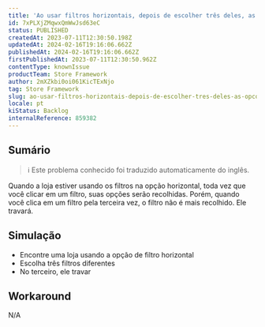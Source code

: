 ```yaml
---
title: 'Ao usar filtros horizontais, depois de escolher três deles, as opções do filtro não são mais recolhidas'
id: 7xPLXjZMqwxQmWwJsd63eC
status: PUBLISHED
createdAt: 2023-07-11T12:30:50.198Z
updatedAt: 2024-02-16T19:16:06.662Z
publishedAt: 2024-02-16T19:16:06.662Z
firstPublishedAt: 2023-07-11T12:30:50.962Z
contentType: knownIssue
productTeam: Store Framework
author: 2mXZkbi0oi061KicTExNjo
tag: Store Framework
slug: ao-usar-filtros-horizontais-depois-de-escolher-tres-deles-as-opcoes-do-filtro-nao-sao-mais-recolhidas
locale: pt
kiStatus: Backlog
internalReference: 859382
---
```


## Sumário

>ℹ️ Este problema conhecido foi traduzido automaticamente do inglês.


Quando a loja estiver usando os filtros na opção horizontal, toda vez que você clicar em um filtro, suas opções serão recolhidas. Porém, quando você clica em um filtro pela terceira vez, o filtro não é mais recolhido. Ele travará.

## Simulação



- Encontre uma loja usando a opção de filtro horizontal
- Escolha três filtros diferentes
- No terceiro, ele travar

## Workaround


N/A





